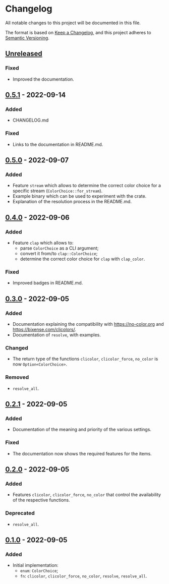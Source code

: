 # Changelog
All notable changes to this project will be documented in this file.

The format is based on [Keep a Changelog](https://keepachangelog.com),
and this project adheres to [Semantic Versioning](https://semver.org).

<!-- next-header -->
## [Unreleased]
### Fixed
- Improved the documentation.

## [0.5.1] - 2022-09-14
### Added
- CHANGELOG.md

### Fixed
- Links to the documentation in README.md.

## [0.5.0] - 2022-09-07
### Added
- Feature `stream` which allows to determine the correct color choice
  for a specific stream (`ColorChoice::for_stream`).
- Example binary which can be used to experiment with the crate.
- Explanation of the resolution process in the README.md.

## [0.4.0] - 2022-09-06
### Added
- Feature `clap` which allows to:
    + parse `ColorChoice` as a CLI argument;
    + convert it from/to `clap::ColorChoice`;
    + determine the correct color choice for `clap` with `clap_color`.

### Fixed
- Improved badges in README.md.

## [0.3.0] - 2022-09-05
### Added
- Documentation explaining the compatibility with <https://no-color.org>
  and <https://bixense.com/clicolors/>.
- Documentation of `resolve`, with examples.

### Changed
- The return type of the functions `clicolor`, `clicolor_force`, `no_color`
  is now `Option<ColorChoice>`.

### Removed
- `resolve_all`.

## [0.2.1] - 2022-09-05
### Added
- Documentation of the meaning and priority of the various settings.

### Fixed
- The documentation now shows the required features for the items.

## [0.2.0] - 2022-09-05
### Added
- Features `clicolor`, `clicolor_force`, `no_color` that control the availability
  of the respective functions.

### Deprecated
- `resolve_all`.

## [0.1.0] - 2022-09-05
### Added
- Initial implementation:
    + `enum`: `ColorChoice`;
    + `fn`: `clicolor`, `clicolor_force`, `no_color`, `resolve`, `resolve_all`.

<!-- next-url -->
[Unreleased]: https://github.com/FedericoStra/should-color/compare/v0.5.1...HEAD
[0.5.1]: https://github.com/FedericoStra/should-color/compare/v0.1.0...v0.5.1
[0.5.0]: https://github.com/FedericoStra/should-color/compare/v0.4.0...v0.5.0
[0.4.0]: https://github.com/FedericoStra/should-color/compare/v0.3.0...v0.4.0
[0.3.0]: https://github.com/FedericoStra/should-color/compare/v0.2.1...v0.3.0
[0.2.1]: https://github.com/FedericoStra/should-color/compare/v0.2.0...v0.2.1
[0.2.0]: https://github.com/FedericoStra/should-color/compare/v0.1.0...v0.2.0
[0.1.0]: https://github.com/FedericoStra/should-color/releases/tag/v0.1.0

